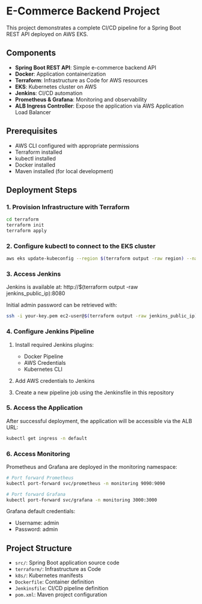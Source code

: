 # E-Commerce Backend Project

This project demonstrates a complete CI/CD pipeline for a Spring Boot REST API deployed on AWS EKS.

## Components

- **Spring Boot REST API**: Simple e-commerce backend API
- **Docker**: Application containerization
- **Terraform**: Infrastructure as Code for AWS resources
- **EKS**: Kubernetes cluster on AWS
- **Jenkins**: CI/CD automation
- **Prometheus & Grafana**: Monitoring and observability
- **ALB Ingress Controller**: Expose the application via AWS Application Load Balancer

## Prerequisites

- AWS CLI configured with appropriate permissions
- Terraform installed
- kubectl installed
- Docker installed
- Maven installed (for local development)

## Deployment Steps

### 1. Provision Infrastructure with Terraform

```bash
cd terraform
terraform init
terraform apply
```

### 2. Configure kubectl to connect to the EKS cluster

```bash
aws eks update-kubeconfig --region $(terraform output -raw region) --name $(terraform output -raw cluster_name)
```

### 3. Access Jenkins

Jenkins is available at: http://$(terraform output -raw jenkins_public_ip):8080

Initial admin password can be retrieved with:
```bash
ssh -i your-key.pem ec2-user@$(terraform output -raw jenkins_public_ip) 'sudo cat /var/lib/jenkins/secrets/initialAdminPassword'
```

### 4. Configure Jenkins Pipeline

1. Install required Jenkins plugins:
   - Docker Pipeline
   - AWS Credentials
   - Kubernetes CLI

2. Add AWS credentials to Jenkins
3. Create a new pipeline job using the Jenkinsfile in this repository

### 5. Access the Application

After successful deployment, the application will be accessible via the ALB URL:

```bash
kubectl get ingress -n default
```

### 6. Access Monitoring

Prometheus and Grafana are deployed in the monitoring namespace:

```bash
# Port forward Prometheus
kubectl port-forward svc/prometheus -n monitoring 9090:9090

# Port forward Grafana
kubectl port-forward svc/grafana -n monitoring 3000:3000
```

Grafana default credentials:
- Username: admin
- Password: admin

## Project Structure

- `src/`: Spring Boot application source code
- `terraform/`: Infrastructure as Code
- `k8s/`: Kubernetes manifests
- `Dockerfile`: Container definition
- `Jenkinsfile`: CI/CD pipeline definition
- `pom.xml`: Maven project configuration